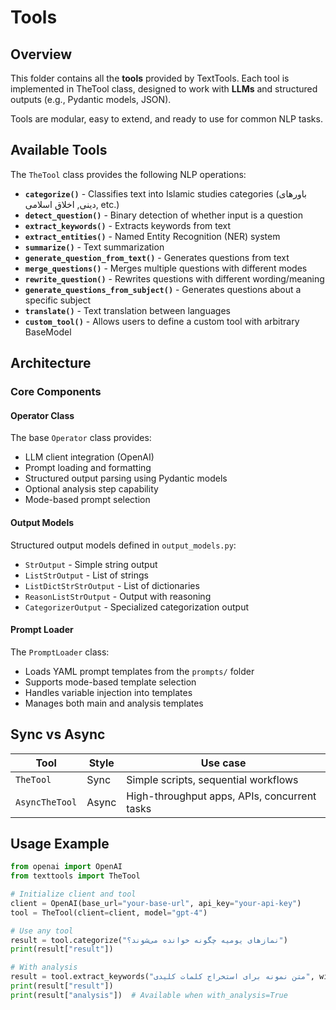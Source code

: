 # Tools

## Overview
This folder contains all the **tools** provided by TextTools. Each tool is implemented in TheTool class, designed to work with **LLMs** and structured outputs (e.g., Pydantic models, JSON).

Tools are modular, easy to extend, and ready to use for common NLP tasks.

## Available Tools

The `TheTool` class provides the following NLP operations:

- **`categorize()`** - Classifies text into Islamic studies categories (باورهای دینی, اخلاق اسلامی, etc.)
- **`detect_question()`** - Binary detection of whether input is a question
- **`extract_keywords()`** - Extracts keywords from text
- **`extract_entities()`** - Named Entity Recognition (NER) system
- **`summarize()`** - Text summarization
- **`generate_question_from_text()`** - Generates questions from text
- **`merge_questions()`** - Merges multiple questions with different modes
- **`rewrite_question()`** - Rewrites questions with different wording/meaning
- **`generate_questions_from_subject()`** - Generates questions about a specific subject
- **`translate()`** - Text translation between languages
- **`custom_tool()`** - Allows users to define a custom tool with arbitrary BaseModel

## Architecture

### Core Components

#### Operator Class
The base `Operator` class provides:
- LLM client integration (OpenAI)
- Prompt loading and formatting
- Structured output parsing using Pydantic models
- Optional analysis step capability
- Mode-based prompt selection

#### Output Models
Structured output models defined in `output_models.py`:
- `StrOutput` - Simple string output
- `ListStrOutput` - List of strings
- `ListDictStrStrOutput` - List of dictionaries
- `ReasonListStrOutput` - Output with reasoning
- `CategorizerOutput` - Specialized categorization output

#### Prompt Loader
The `PromptLoader` class:
- Loads YAML prompt templates from the `prompts/` folder
- Supports mode-based template selection
- Handles variable injection into templates
- Manages both main and analysis templates

## Sync vs Async
| Tool         | Style   | Use case                                    |
|--------------|---------|---------------------------------------------|
| `TheTool`    | Sync    | Simple scripts, sequential workflows        |
| `AsyncTheTool` | Async | High-throughput apps, APIs, concurrent tasks |

## Usage Example

```python
from openai import OpenAI
from texttools import TheTool

# Initialize client and tool
client = OpenAI(base_url="your-base-url", api_key="your-api-key")
tool = TheTool(client=client, model="gpt-4")

# Use any tool
result = tool.categorize("نمازهای یومیه چگونه خوانده می‌شوند؟")
print(result["result"])

# With analysis
result = tool.extract_keywords("متن نمونه برای استخراج کلمات کلیدی", with_analysis=True)
print(result["result"])
print(result["analysis"])  # Available when with_analysis=True
```
